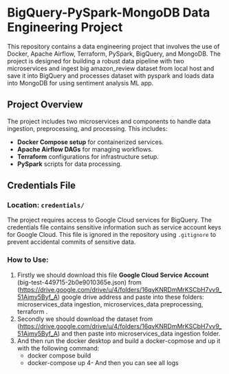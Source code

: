 # BigQuery-PySpark-MongoDB Data Engineering Project

This repository contains a data engineering project that involves the use of Docker, Apache Airflow, Terraform, PySpark, BigQuery, and MongoDB. The project is designed for building a robust data pipeline with two microservices and ingest big amazon_review dataset from local host and save it into BigQuery and processes dataset with pyspark and loads data into MongoDB for using sentiment analysis ML app.

## Project Overview

The project includes two microservices and components to handle data ingestion, preprocessing, and processing. This includes:

- **Docker Compose setup** for containerized services.
- **Apache Airflow DAGs** for managing workflows.
- **Terraform** configurations for infrastructure setup.
- **PySpark** scripts for data processing.

## Credentials File

### Location: `credentials/`
The project requires access to Google Cloud services for BigQuery. The credentials file contains sensitive information such as service account keys for Google Cloud. This file is ignored in the repository using `.gitignore` to prevent accidental commits of sensitive data.

### How to Use:
1. Firstly we should download this file **Google Cloud Service Account** (big-test-449715-2b0e9010365e.json) from   (https://drive.google.com/drive/u/4/folders/16qyKNRDmMrKSCbH7vv9_51Ajmy5Byf_A)  google drive address and paste into these folders: microservices_data ingestion, microservices_data preprocessing, terraform .
2. Secondly we should download the dataset from (https://drive.google.com/drive/u/4/folders/16qyKNRDmMrKSCbH7vv9_51Ajmy5Byf_A) and then paste into microservices_data ingestion folder.
3. And then run the docker desktop and build a docker-copmose and up it with the following command:
    - docker compose build
    - docker-compose up
4- And then you can see all logs 


